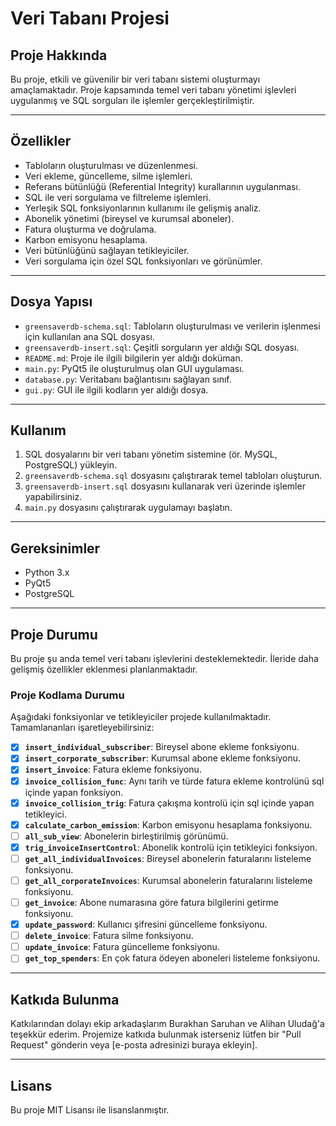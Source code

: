 # **Veri Tabanı Projesi**

## **Proje Hakkında**
Bu proje, etkili ve güvenilir bir veri tabanı sistemi oluşturmayı amaçlamaktadır. Proje kapsamında temel veri tabanı yönetimi işlevleri uygulanmış ve SQL sorguları ile işlemler gerçekleştirilmiştir.

---

## **Özellikler**
- Tabloların oluşturulması ve düzenlenmesi.
- Veri ekleme, güncelleme, silme işlemleri.
- Referans bütünlüğü (Referential Integrity) kurallarının uygulanması.
- SQL ile veri sorgulama ve filtreleme işlemleri.
- Yerleşik SQL fonksiyonlarının kullanımı ile gelişmiş analiz.
- Abonelik yönetimi (bireysel ve kurumsal aboneler).
- Fatura oluşturma ve doğrulama.
- Karbon emisyonu hesaplama.
- Veri bütünlüğünü sağlayan tetikleyiciler.
- Veri sorgulama için özel SQL fonksiyonları ve görünümler.

---

## **Dosya Yapısı**
- `greensaverdb-schema.sql`: Tabloların oluşturulması ve verilerin işlenmesi için kullanılan ana SQL dosyası.
- `greensaverdb-insert.sql`: Çeşitli sorguların yer aldığı SQL dosyası.
- `README.md`: Proje ile ilgili bilgilerin yer aldığı doküman.
- `main.py`: PyQt5 ile oluşturulmuş olan GUI uygulaması.
- `database.py`: Veritabanı bağlantısını sağlayan sınıf.
- `gui.py`: GUI ile ilgili kodların yer aldığı dosya.   

---

## **Kullanım**
1. SQL dosyalarını bir veri tabanı yönetim sistemine (ör. MySQL, PostgreSQL) yükleyin.
2. `greensaverdb-schema.sql` dosyasını çalıştırarak temel tabloları oluşturun.
3. `greensaverdb-insert.sql` dosyasını kullanarak veri üzerinde işlemler yapabilirsiniz.
4. `main.py` dosyasını çalıştırarak uygulamayı başlatın.
---

## **Gereksinimler**
- Python 3.x
- PyQt5
- PostgreSQL

---

## **Proje Durumu**
Bu proje şu anda temel veri tabanı işlevlerini desteklemektedir. İleride daha gelişmiş özellikler eklenmesi planlanmaktadır.

### **Proje Kodlama Durumu**
Aşağıdaki fonksiyonlar ve tetikleyiciler projede kullanılmaktadır. Tamamlananları işaretleyebilirsiniz:

- [X] **`insert_individual_subscriber`**: Bireysel abone ekleme fonksiyonu.
- [X] **`insert_corporate_subscriber`**: Kurumsal abone ekleme fonksiyonu.
- [X] **`insert_invoice`**: Fatura ekleme fonksiyonu.
- [X] **`invoice_collision_func`**: Aynı tarih ve türde fatura ekleme kontrolünü sql içinde yapan fonksiyon.
- [X] **`invoice_collision_trig`**: Fatura çakışma kontrolü için sql içinde yapan tetikleyici.
- [X] **`calculate_carbon_emission`**: Karbon emisyonu hesaplama fonksiyonu.
- [ ] **`all_sub_view`**: Abonelerin birleştirilmiş görünümü.
- [X] **`trig_invoiceInsertControl`**: Abonelik kontrolü için tetikleyici fonksiyon.
- [ ] **`get_all_individualInvoices`**: Bireysel abonelerin faturalarını listeleme fonksiyonu.
- [ ] **`get_all_corporateInvoices`**: Kurumsal abonelerin faturalarını listeleme fonksiyonu.
- [ ] **`get_invoice`**: Abone numarasına göre fatura bilgilerini getirme fonksiyonu.
- [X] **`update_password`**: Kullanıcı şifresini güncelleme fonksiyonu.
- [ ] **`delete_invoice`**: Fatura silme fonksiyonu.
- [ ] **`update_invoice`**: Fatura güncelleme fonksiyonu.
- [ ] **`get_top_spenders`**: En çok fatura ödeyen aboneleri listeleme fonksiyonu.
---

## **Katkıda Bulunma**
Katkılarından dolayı ekip arkadaşlarım Burakhan Saruhan ve Alihan Uludağ'a teşekkür ederim. Projemize katkıda bulunmak isterseniz lütfen bir "Pull Request" gönderin veya [e-posta adresinizi buraya ekleyin].

---

## **Lisans**
Bu proje MIT Lisansı ile lisanslanmıştır.
